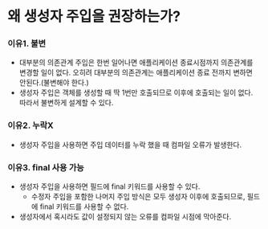 # 왜 생성자 주입을 권장하는가?

### 이유1. 불변

- 대부분의 의존관계 주입은 한번 일어나면 애플리케이션 종료시점까지 의존관계를 변경할 일이 없다. 
오히려 대부분의 의존관계는 애플리케이션 종료 전까지 변하면 안된다.(불변해야 한다.)
- 생성자 주입은 객체를 생성할 때 딱 1번만 호출되므로 이후에 호출되는 일이 없다. 따라서 불변하게 설계할 수 있다.

### 이유2. 누락X

- 생성자 주입을 사용하면 주입 데이터를 누락 했을 때 컴파일 오류가 발생한다.

### 이유3. final 사용 가능

- 생성자 주입을 사용하면 필드에 final 키워드를 사용할 수 있다.
    - 수정자 주입을 포함한 나머지 주입 방식은 모두 생성자 이후에 호출되므로, 필드에 final 키워드를 사용할 수 없다.
- 생성자에서 혹시라도 값이 설정되지 않는 오류를 컴파일 시점에 막아준다.
